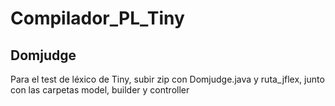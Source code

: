 # Compilador_PL_Tiny

## Domjudge

Para el test de léxico de Tiny, subir zip con Domjudge.java y ruta_jflex, junto con las carpetas model, builder y controller
